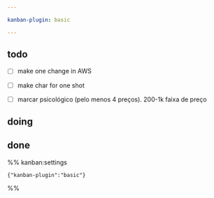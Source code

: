 ```yaml
---

kanban-plugin: basic

---
```


## todo

- [ ] make one change in AWS
- [ ] make char for one shot
- [ ] marcar psicológico (pelo menos 4 preços). 200-1k faixa de preço


## doing



## done





%% kanban:settings
```
{"kanban-plugin":"basic"}
```
%%